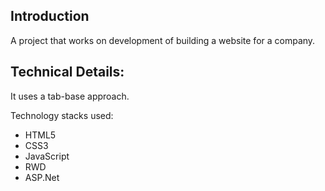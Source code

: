 ## Introduction
A project that works on development of building a website for a company.

## Technical Details:
It uses a tab-base approach.

Technology stacks used:
<ul>
  <li>HTML5</li>
  <li>CSS3</li>
  <li>JavaScript</li>
  <li>RWD</li>
  <li>ASP.Net</li>
</ul>
